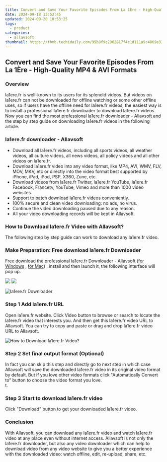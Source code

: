 ```yaml
---
title: Convert and Save Your Favorite Episodes From La 1Ère - High-Quality MP4 & AVI Formats
date: 2024-09-18 13:53:45
updated: 2024-09-20 10:53:25
tags:
  - product
categories:
  - allavsoft
thumbnail: https://thmb.techidaily.com/95b8f9c2962817f4c1d111a9c4869e31921442b0ad6b9a26e74db8ab6e71425f.jpg
---
```


## Convert and Save Your Favorite Episodes From La 1Ère - High-Quality MP4 & AVI Formats

### Overview

la1ere.fr is well-known to its users for its splendid videos. But videos on la1ere.fr can not be downloaded for offline watching or some other offline uses, so if users have the offline need for la1ere.fr videos, the easiest way is to install a professional la1ere.fr downloader to download la1ere.fr videos. Now you can find the most professional la1ere.fr downloader - Allavsoft and the step by step guide on downloading la1ere.fr videos in the following article.

### la1ere.fr downloader - Allavsoft

* Download all la1ere.fr videos, including all sports videos, all weather videos, all culture videos, all news videos, all policy videos and all other videos on la1ere.fr.
* Download la1ere.fr video into any video format, like MP4, AVI, WMV, FLV, MOV, MKV, etc or directly into the video format best supported by iPhone, iPad, iPod, PSP, X360, Zune, etc.
* Download videos from la1ere.fr Twitter, la1ere.fr YouTube, la1ere.fr Facebook, Francetv, YouTube, Vimeo and more than 1000 video websites.
* Support to batch download la1ere.fr videos conveniently.
* 100% secure and clean video downloading: no ads, no virus.
* Continue the video downloading paused due to any reason.
* All your video downloading records will be kept in Allavsoft.

### How to Download la1ere.fr Video with Allavsoft?

The following step by step guide can work to download any la1ere.fr video.

### Make Preparation: Free download la1ere.fr Downloader

Free download the professional la1ere.fr Downloader - Allavsoft ([for Windows](https://tools.techidaily.com/allavsoft/products/) , [for Mac](https://tools.techidaily.com/allavsoft/products/)) , install and then launch it, the following interface will pop up.

[![](https://www.allavsoft.com/how-to/../images/how-to/free-download-win.jpg)](https://tools.techidaily.com/allavsoft/products/) [![](https://www.allavsoft.com/how-to/../images/how-to/free-download-mac.jpg)](https://tools.techidaily.com/allavsoft/products/)

![la1ere.fr Downloader](https://www.allavsoft.com/how-to/../images/allavsoft/screen-shot-600.jpg)

### Step 1 Add la1ere.fr URL

Open la1ere.fr website. Click Video button to browse or search to locate the la1ere.fr video that interests you. And then get this la1ere.fr video URL to Allavsoft. You can try to copy and paste or drag and drop la1ere.fr video URL to Allavsoft.

![How to Download la1ere.fr Video?](https://www.allavsoft.com/how-to/../images/how-to/download-rtmp-video/download-rtmp-video.jpg)

### Step 2 Set final output format (Optional)

In fact you can skip this step and directly go to next step in which case Allavsoft will save the downloaded la1ere.fr video in its original video format by default. But if you love other video formats click "Automatically Convert to" button to choose the video format you love.  
t.

### Step 3 Start to download la1ere.fr video

Click "Download" button to get your downloaded la1ere.fr video.

### Conclusion

With Allavsoft, you can download any la1ere.fr video and watch la1ere.fr video at any place even without internet access. Allavsoft is not only the la1ere.fr downloader, but also any video downloader which can help to download video from any video website to give you a better experience with the downloaded video: watch offline, edit, re-upload, share, etc.

<ins class="adsbygoogle"
     style="display:block"
     data-ad-format="autorelaxed"
     data-ad-client="ca-pub-7571918770474297"
     data-ad-slot="1223367746"></ins>



<ins class="adsbygoogle"
     style="display:block"
     data-ad-client="ca-pub-7571918770474297"
     data-ad-slot="8358498916"
     data-ad-format="auto"
     data-full-width-responsive="true"></ins>

